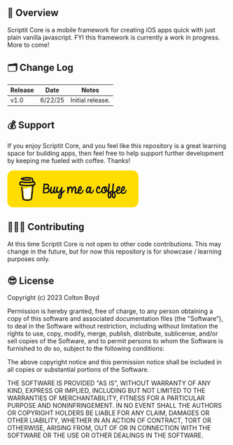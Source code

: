 ## 👀 Overview 
Scriptit Core is a mobile framework for creating iOS apps quick with just plain vanilla javascript. FYI this framework is currently a work in progress. More to come!

## 🗂️ Change Log 

| Release | Date | Notes |
|----------|----------|----------|
| v1.0  | 6/22/25  | Initial release. |

## 💰 Support

If you enjoy Scriptit Core, and you feel like this repository is a great learning space for building apps, then feel free to help support further development by keeping me fueled with coffee. Thanks!

<a href="https://buymeacoffee.com/cobocombo">
  <img src="Images/bmc-button.png" alt="Alt Text" width="300">
</a>

## 🧑🏻‍💻 Contributing

At this time Scriptit Core is not open to other code contributions. This may change in the future, but for now this repository is for showcase / learning purposes only.

## 😎 License
Copyright (c) 2023 Colton Boyd

Permission is hereby granted, free of charge, to any person obtaining a copy of this software and associated documentation files (the "Software"), to deal in the Software without restriction, including without limitation the rights to use, copy, modify, merge, publish, distribute, sublicense, and/or sell copies of the Software, and to permit persons to whom the Software is furnished to do so, subject to the following conditions:

The above copyright notice and this permission notice shall be included in all copies or substantial portions of the Software.

THE SOFTWARE IS PROVIDED "AS IS", WITHOUT WARRANTY OF ANY KIND, EXPRESS OR IMPLIED, INCLUDING BUT NOT LIMITED TO THE WARRANTIES OF MERCHANTABILITY, FITNESS FOR A PARTICULAR PURPOSE AND NONINFRINGEMENT. IN NO EVENT SHALL THE AUTHORS OR COPYRIGHT HOLDERS BE LIABLE FOR ANY CLAIM, DAMAGES OR OTHER LIABILITY, WHETHER IN AN ACTION OF CONTRACT, TORT OR OTHERWISE, ARISING FROM, OUT OF OR IN CONNECTION WITH THE SOFTWARE OR THE USE OR OTHER DEALINGS IN THE SOFTWARE.